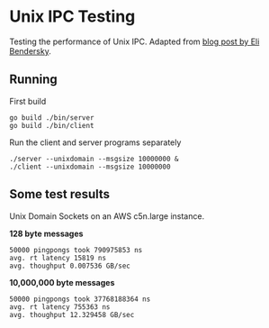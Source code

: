 # Unix IPC Testing

Testing the performance of Unix IPC.
Adapted from [blog post by Eli Bendersky](https://eli.thegreenplace.net/2019/unix-domain-sockets-in-go/).

## Running

First build
```
go build ./bin/server
go build ./bin/client
```

Run the client and server programs separately
```
./server --unixdomain --msgsize 10000000 &
./client --unixdomain --msgsize 10000000
```

## Some test results

Unix Domain Sockets on an AWS c5n.large instance.

**128 byte messages**
```
50000 pingpongs took 790975853 ns
avg. rt latency 15819 ns
avg. thoughput 0.007536 GB/sec
```

**10,000,000 byte messages**
```
50000 pingpongs took 37768188364 ns
avg. rt latency 755363 ns
avg. thoughput 12.329458 GB/sec
```
